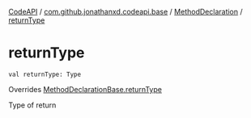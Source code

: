 [CodeAPI](../../index.md) / [com.github.jonathanxd.codeapi.base](../index.md) / [MethodDeclaration](index.md) / [returnType](.)

# returnType

`val returnType: Type`

Overrides [MethodDeclarationBase.returnType](../-method-declaration-base/return-type.md)

Type of return

